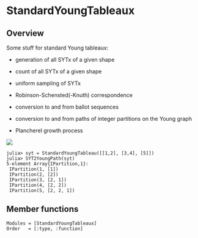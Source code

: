 # StandardYoungTableaux

## Overview

Some stuff for standard Young tableaux:

- generation of all SYTx of a given shape

- count of all SYTx of a given shape

- uniform sampling of SYTx

- Robinson-Schensted(-Knuth) correspondence

- conversion to and from ballot sequences

- conversion to and from paths of integer partitions on the Young graph

- Plancherel growth process

![](http://stla.github.io/stlapblog/posts/assets/img/young_yng_path.png)

```
julia> syt = StandardYoungTableau([[1,2], [3,4], [5]])
julia> SYT2YoungPath(syt)
5-element Array{IPartition,1}:
 IPartition(1, [1])
 IPartition(2, [2])
 IPartition(3, [2, 1])
 IPartition(4, [2, 2])
 IPartition(5, [2, 2, 1])
```


## Member functions

```@autodocs
Modules = [StandardYoungTableaux]
Order   = [:type, :function]
```

